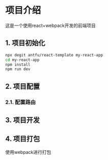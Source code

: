 
# 项目介绍

这是一个使用react+webpack开发的前端项目

## 1. 项目初始化

```bash
npx degit antfu/react-template my-react-app
cd my-react-app
npm install
npm run dev
```

## 2. 项目配置

### 2.1. 配置路由


## 3. 项目开发


## 4. 项目打包

使用webpack进行打包





